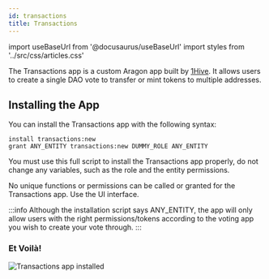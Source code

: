 ```yaml
---
id: transactions
title: Transactions
---
```

import useBaseUrl from '@docusaurus/useBaseUrl'
import styles from '../src/css/articles.css'

The Transactions app is a custom Aragon app built by [1Hive](https://1hive.org/). It allows users to create a single DAO vote to transfer or mint tokens to multiple addresses.

## Installing the App

You can install the Transactions app with the following syntax:

```
install transactions:new
grant ANY_ENTITY transactions:new DUMMY_ROLE ANY_ENTITY
```

You must use this full script to install the Transactions app properly, do not change any variables, such as the role and the entity permissions.

No unique functions or permissions can be called or granted for the Transactions app. Use the UI interface. 

:::info
Although the installation script says ANY_ENTITY, the app will only allow users with the right permissions/tokens according to the voting app you wish to create your vote through.
:::

### Et Voilà!

![Transactions app installed](/img/transactionsApp.png)
